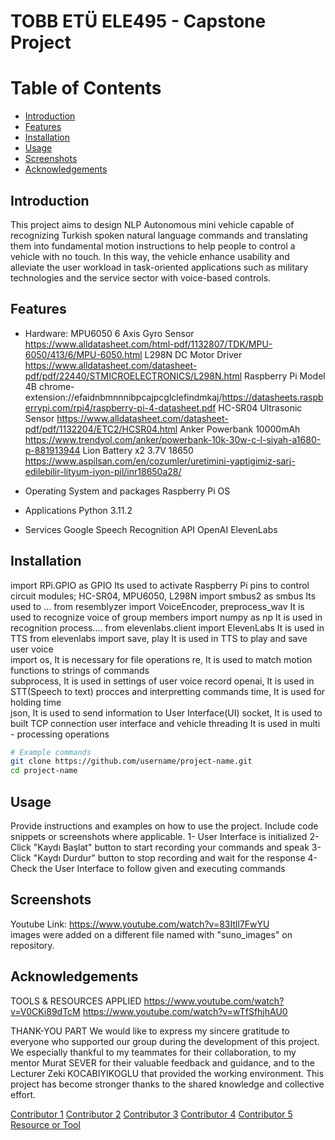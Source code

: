 # TOBB ETÜ ELE495 - Capstone Project

# Table of Contents
- [Introduction](#introduction)
- [Features](#features)
- [Installation](#installation)
- [Usage](#usage)
- [Screenshots](#screenshots)
- [Acknowledgements](#acknowledgements)

## Introduction
This project aims to design NLP Autonomous mini vehicle capable of recognizing Turkish spoken natural language commands and translating them into fundamental motion instructions to help people to control a vehicle with no touch. In this way, the vehicle enhance usability and alleviate the user workload in task-oriented applications such as military technologies and the service sector with voice-based controls.

## Features
- Hardware: 
MPU6050 6 Axis Gyro Sensor    https://www.alldatasheet.com/html-pdf/1132807/TDK/MPU-6050/413/6/MPU-6050.html
L298N DC Motor Driver         https://www.alldatasheet.com/datasheet-pdf/pdf/22440/STMICROELECTRONICS/L298N.html
Raspberry Pi Model 4B         chrome-extension://efaidnbmnnnibpcajpcglclefindmkaj/https://datasheets.raspberrypi.com/rpi4/raspberry-pi-4-datasheet.pdf
HC-SR04 Ultrasonic Sensor     https://www.alldatasheet.com/datasheet-pdf/pdf/1132204/ETC2/HCSR04.html
Anker Powerbank 10000mAh      https://www.trendyol.com/anker/powerbank-10k-30w-c-l-siyah-a1680-p-881913944
Lion Battery x2 3.7V 18650    https://www.aspilsan.com/en/cozumler/uretimini-yaptigimiz-sarj-edilebilir-lityum-iyon-pil/inr18650a28/

- Operating System and packages
Raspberry Pi OS

- Applications
Python 3.11.2

- Services 
Google Speech Recognition API
OpenAI
ElevenLabs

## Installation

import RPi.GPIO as GPIO  Its used to activate Raspberry Pi pins to control circuit modules; HC-SR04, MPU6050, L298N
import smbus2 as smbus   Its used to ...
from resemblyzer import VoiceEncoder, preprocess_wav   It is used to recognize voice of group members
import numpy as np                                     It is used in recognition process....
from elevenlabs.client import ElevenLabs               It is used in TTS 
from elevenlabs import save, play                      It is used in TTS to play and save user voice    
import os,                                             It is necessary for file operations
re,                                                    It is used to match motion functions to strings of commands  
subprocess,                                            It is used in settings of user voice record
openai,                                                It is used in STT(Speech to text) procces and interpretting commands
time,                                                  It is used for holding time                                                   
json,                                                  It is used to send information to User Interface(UI) 
socket,                                                It is used to built TCP connection  user interface and vehicle
threading                                              It is used in multi - processing operations  



```bash
# Example commands
git clone https://github.com/username/project-name.git
cd project-name
```

## Usage
Provide instructions and examples on how to use the project. Include code snippets or screenshots where applicable.
1- User Interface is initialized
2- Click "Kaydı Başlat" button to start recording your commands and speak
3- Click "Kaydı Durdur" button to stop recording and wait for the response 
4- Check the User Interface to follow given and executing commands  

## Screenshots
Youtube Link:  https://www.youtube.com/watch?v=83Itll7FwYU  
images were added on a different file named with "suno_images" on repository.


## Acknowledgements

TOOLS & RESOURCES APPLIED
https://www.youtube.com/watch?v=V0CKi89dTcM
https://www.youtube.com/watch?v=wTfSfhjhAU0

THANK-YOU PART
We would like to express my sincere gratitude to everyone who supported our group during the development of this project. We especially thankful to my teammates for their collaboration, to my mentor Murat SEVER for their valuable feedback and guidance, and to the Lecturer Zeki KOCABIYIKOGLU that provided the working environment. This project has become stronger thanks to the shared knowledge and collective effort.

[Contributor 1](https://github.com/aliemirhaneskicioglu)
[Contributor 2](https://github.com/bmertgocer)
[Contributor 3](https://github.com/berkeserileli)
[Contributor 4](https://github.com/alperaltiparmak)
[Contributor 5](https://github.com/agokcel)
[Resource or Tool](https://www.nvidia.com)
